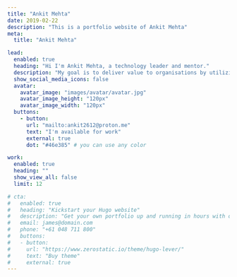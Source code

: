 ```yaml
---
title: "Ankit Mehta"
date: 2019-02-22
description: "This is a portfolio website of Ankit Mehta"
meta:
  title: "Ankit Mehta"

lead:
  enabled: true
  heading: "Hi I'm Ankit Mehta, a technology leader and mentor."
  description: "My goal is to deliver value to organisations by utilizing my expertise in technology strategy and project management to solve complex business problems. "
  show_social_media_icons: false
  avatar:
    avatar_image: "images/avatar/avatar.jpg"
    avatar_image_height: "120px"
    avatar_image_width: "120px"
  buttons: 
    - button: 
      url: "mailto:ankit2612@proton.me"
      text: "I'm available for work"
      external: true
      dot: "#46e385" # you can use any color

work:
  enabled: true
  heading: ""
  show_view_all: false
  limit: 12

# cta:
#   enabled: true
#   heading: "Kickstart your Hugo website"
#   description: "Get your own portfolio up and running in hours with our premium template."
#   email: james@domain.com
#   phone: "+61 048 711 800"
#   buttons:
#   - button: 
#     url: "https://www.zerostatic.io/theme/hugo-lever/"
#     text: "Buy theme"
#     external: true
---
```

